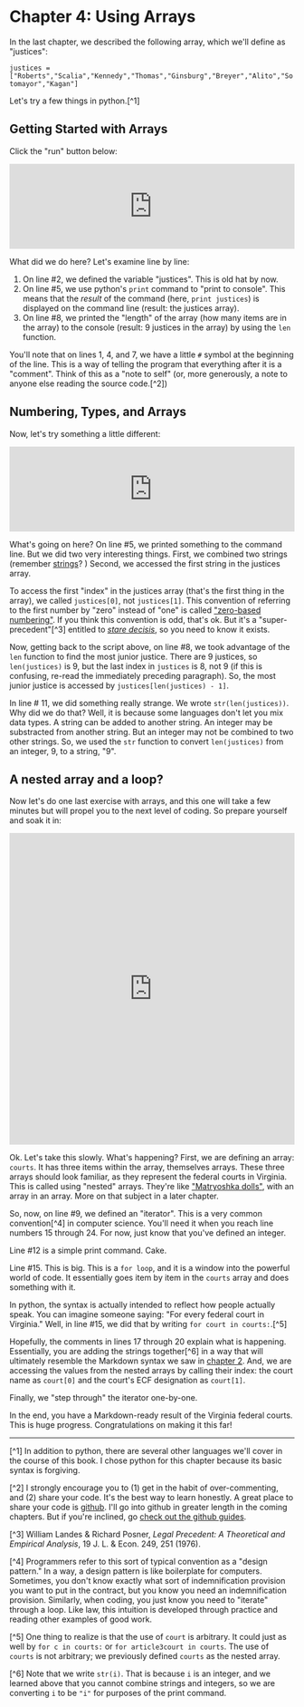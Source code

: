 # Chapter 4: Using Arrays

In the last chapter, we described the following array, which we'll define as "justices":

`justices = ["Roberts","Scalia","Kennedy","Thomas","Ginsburg","Breyer","Alito","Sotomayor","Kagan"]`

Let's try a few things in python.[^1] 

## Getting Started with Arrays

Click the "run" button below:

<iframe src="https://trinket.io/embed/python/7a7ce0b98f" width="100%" height="150" frameborder="0" marginwidth="0" marginheight="0" allowfullscreen></iframe>

What did we do here? Let's examine line by line:

1. On line #2, we defined the variable "justices". This is old hat by now.
2. On line #5, we use python's `print` command to "print to console". This means that the *result* of the command (here, `print justices`) is displayed on the command line (result: the justices array).
3.  On line #8, we printed the "length" of the array (how many items are in the array) to the console (result: 9 justices in the array) by using the `len` function.

You'll note that on lines 1, 4, and 7, we have a little `#` symbol at the beginning of the line. This is a way of telling the program that everything after it is a "comment". Think of this as a "note to self" (or, more generously, a note to anyone else reading the source code.[^2])

## Numbering, Types, and Arrays 

Now, let's try something a little different:

<iframe src="https://trinket.io/embed/python/6c699324b4" width="100%" height="150" frameborder="0" marginwidth="0" marginheight="0" allowfullscreen></iframe>

What's going on here? On line #5, we printed something to the command line. But we did two very interesting things. First, we combined two strings (remember [strings](/chapters/ch4/index.html#exhibit-1-strings)? ) Second, we accessed the first string in the justices array.

To access the first "index" in the justices array (that's the first thing in the array), we called `justices[0]`, not `justices[1]`. This convention of referring to the first number by "zero" instead of "one" is called ["zero-based numbering"](http://en.wikipedia.org/wiki/Zero-based_numbering). If you think this convention is odd, that's ok. But it's a "super-precedent"[^3] entitled to [*stare decisis*](http://www.law.cornell.edu/wex/stare_decisis), so you need to know it exists.

Now, getting back to the script above, on line #8, we took advantage of the `len`  function to find the most junior justice. There are 9 justices, so `len(justices)` is 9, but the last index in `justices` is 8, not 9 (if this is confusing, re-read the immediately preceding paragraph). So, the most junior justice is accessed by `justices[len(justices) - 1]`. 

In line # 11, we did something really strange. We wrote `str(len(justices))`. Why did we do that? Well, it is because some languages don't let you mix data types. A string can be added to another string. An integer may be substracted from another string. But an integer may not be combined to two other strings. So, we used the `str` function to convert `len(justices)` from an integer, 9, to a string, "9".

## A nested array and a loop?

Now let's do one last exercise with arrays, and this one will take a few minutes but will propel you to the next level of coding. So prepare yourself and soak it in:

<iframe src="https://trinket.io/embed/python/e9d432984e" width="100%" height="550" frameborder="0" marginwidth="0" marginheight="0" allowfullscreen></iframe>

Ok. Let's take this slowly. What's happening? First, we are defining an array: `courts`. It has three items within the array, themselves arrays. These three arrays should look familiar, as they represent the federal courts in Virginia. This is called using "nested" arrays. They're like ["Matryoshka dolls"](http://en.wikipedia.org/wiki/Matryoshka_doll), with an array in an array. More on that subject in a later chapter.

So, now, on line #9, we defined an "iterator". This is a very common convention[^4] in computer science. You'll need it when you reach line numbers 15 through 24. For now, just know that you've defined an integer.

Line #12 is a simple print command. Cake.

Line #15. This is big. This is a `for loop`, and it is a window into the powerful world of code. It essentially goes item by item in the `courts` array and does something with it. 

In python, the syntax is actually intended to reflect how people actually speak. You can imagine someone saying: "For every federal court in Virginia." Well, in line #15, we did that by writing `for court in courts:`.[^5] 

Hopefully, the comments in lines 17 through 20 explain what is happening. Essentially, you are adding the strings together[^6] in a way that will ultimately resemble the Markdown syntax we saw in [chapter 2](/chapters/ch2/). And, we are accessing the values from the nested arrays by calling their index: the court name as `court[0]` and the court's ECF designation as `court[1]`.

Finally, we "step through" the iterator one-by-one.

In the end, you have a Markdown-ready result of the Virginia federal courts. This is huge progress. Congratulations on making it this far!

*** 

[^1] In addition to python, there are several other languages we'll cover in the course of this book. I chose python for this chapter because its basic syntax is forgiving. 

[^2] I strongly encourage you to (1) get in the habit of over-commenting, and (2) share your code. It's the best way to learn honestly. A great place to share your code is [github](http://github.com). I'll go into github in greater length in the coming chapters. But if you're inclined, go [check out the github guides](https://guides.github.com).

[^3] William Landes & Richard Posner, *Legal Precedent: A Theoretical and Empirical Analysis*, 19 J. L. & Econ. 249, 251 (1976).

[^4] Programmers refer to this sort of typical convention as a "design pattern." In a way, a design pattern is like boilerplate for computers. Sometimes, you don't know exactly what sort of indemnification provision you want to put in the contract, but you know you need an indemnification provision. Similarly, when coding, you just know you need to "iterate" through a loop. Like law, this intuition is developed through practice and reading other examples of good work.

[^5] One thing to realize is that the use of `court` is arbitrary. It could just as well by `for c in courts:` or `for article3court in courts`. The use of `courts` is not arbitrary; we previously defined `courts` as the nested array.

[^6] Note that we write `str(i)`. That is because `i` is an integer, and we learned above that you cannot combine strings and integers, so we are converting `i` to be `"i"` for purposes of the print command.